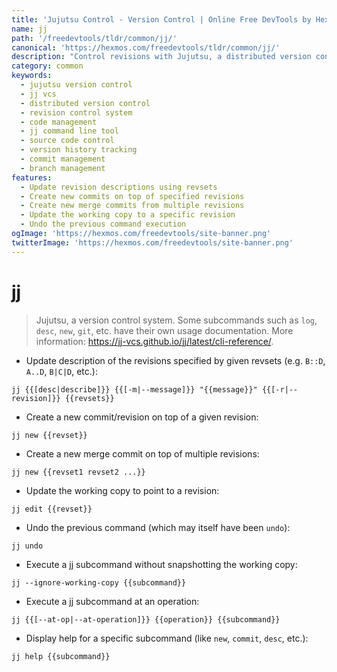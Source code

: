 ```yaml
---
title: 'Jujutsu Control - Version Control | Online Free DevTools by Hexmos'
name: jj
path: '/freedevtools/tldr/common/jj/'
canonical: 'https://hexmos.com/freedevtools/tldr/common/jj/'
description: "Control revisions with Jujutsu, a distributed version control system. Manage your project's history and collaborate effectively. Free online tool, no registration required."
category: common
keywords:
  - jujutsu version control
  - jj vcs
  - distributed version control
  - revision control system
  - code management
  - jj command line tool
  - source code control
  - version history tracking
  - commit management
  - branch management
features:
  - Update revision descriptions using revsets
  - Create new commits on top of specified revisions
  - Create new merge commits from multiple revisions
  - Update the working copy to a specific revision
  - Undo the previous command execution
ogImage: 'https://hexmos.com/freedevtools/site-banner.png'
twitterImage: 'https://hexmos.com/freedevtools/site-banner.png'
---
```


# jj

> Jujutsu, a version control system.
> Some subcommands such as `log`, `desc`, `new`, `git`, etc. have their own usage documentation.
> More information: <https://jj-vcs.github.io/jj/latest/cli-reference/>.

- Update description of the revisions specified by given revsets (e.g. `B::D`, `A..D`, `B|C|D`, etc.):

`jj {{[desc|describe]}} {{[-m|--message]}} "{{message}}" {{[-r|--revision]}} {{revsets}}`

- Create a new commit/revision on top of a given revision:

`jj new {{revset}}`

- Create a new merge commit on top of multiple revisions:

`jj new {{revset1 revset2 ...}}`

- Update the working copy to point to a revision:

`jj edit {{revset}}`

- Undo the previous command (which may itself have been `undo`):

`jj undo`

- Execute a jj subcommand without snapshotting the working copy:

`jj --ignore-working-copy {{subcommand}}`

- Execute a jj subcommand at an operation:

`jj {{[--at-op|--at-operation]}} {{operation}} {{subcommand}}`

- Display help for a specific subcommand (like `new`, `commit`, `desc`, etc.):

`jj help {{subcommand}}`
